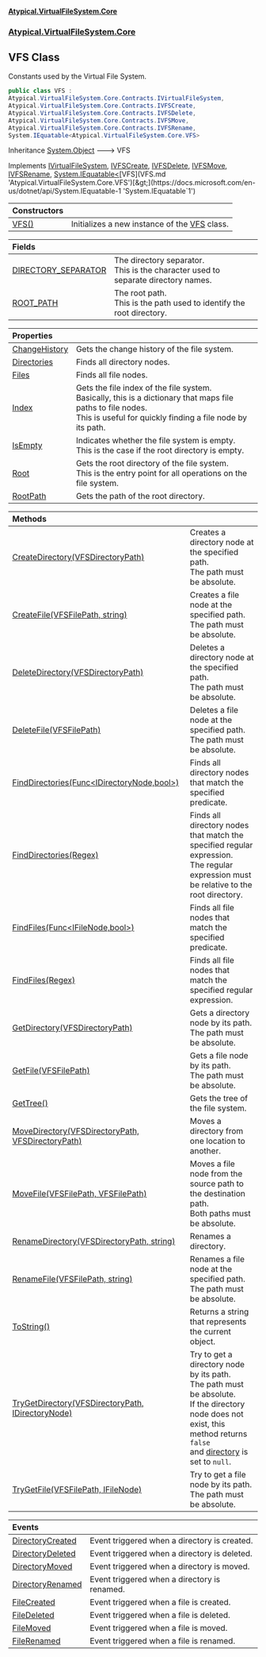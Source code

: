 #### [Atypical.VirtualFileSystem.Core](VirtualFileSystem.md 'VirtualFileSystem')
### [Atypical.VirtualFileSystem.Core](VirtualFileSystem.md#Atypical.VirtualFileSystem.Core 'Atypical.VirtualFileSystem.Core')

## VFS Class

Constants used by the Virtual File System.

```csharp
public class VFS :
Atypical.VirtualFileSystem.Core.Contracts.IVirtualFileSystem,
Atypical.VirtualFileSystem.Core.Contracts.IVFSCreate,
Atypical.VirtualFileSystem.Core.Contracts.IVFSDelete,
Atypical.VirtualFileSystem.Core.Contracts.IVFSMove,
Atypical.VirtualFileSystem.Core.Contracts.IVFSRename,
System.IEquatable<Atypical.VirtualFileSystem.Core.VFS>
```

Inheritance [System.Object](https://docs.microsoft.com/en-us/dotnet/api/System.Object 'System.Object') &#129106; VFS

Implements [IVirtualFileSystem](IVirtualFileSystem.md 'Atypical.VirtualFileSystem.Core.Contracts.IVirtualFileSystem'), [IVFSCreate](IVFSCreate.md 'Atypical.VirtualFileSystem.Core.Contracts.IVFSCreate'), [IVFSDelete](IVFSDelete.md 'Atypical.VirtualFileSystem.Core.Contracts.IVFSDelete'), [IVFSMove](IVFSMove.md 'Atypical.VirtualFileSystem.Core.Contracts.IVFSMove'), [IVFSRename](IVFSRename.md 'Atypical.VirtualFileSystem.Core.Contracts.IVFSRename'), [System.IEquatable&lt;](https://docs.microsoft.com/en-us/dotnet/api/System.IEquatable-1 'System.IEquatable`1')[VFS](VFS.md 'Atypical.VirtualFileSystem.Core.VFS')[&gt;](https://docs.microsoft.com/en-us/dotnet/api/System.IEquatable-1 'System.IEquatable`1')

| Constructors | |
| :--- | :--- |
| [VFS()](VFS.VFS().md 'Atypical.VirtualFileSystem.Core.VFS.VFS()') | Initializes a new instance of the [VFS](VFS.md 'Atypical.VirtualFileSystem.Core.VFS') class. |

| Fields | |
| :--- | :--- |
| [DIRECTORY_SEPARATOR](VFS.DIRECTORY_SEPARATOR.md 'Atypical.VirtualFileSystem.Core.VFS.DIRECTORY_SEPARATOR') | The directory separator.<br/>This is the character used to separate directory names. |
| [ROOT_PATH](VFS.ROOT_PATH.md 'Atypical.VirtualFileSystem.Core.VFS.ROOT_PATH') | The root path.<br/>This is the path used to identify the root directory. |

| Properties | |
| :--- | :--- |
| [ChangeHistory](VFS.ChangeHistory.md 'Atypical.VirtualFileSystem.Core.VFS.ChangeHistory') | Gets the change history of the file system. |
| [Directories](VFS.Directories.md 'Atypical.VirtualFileSystem.Core.VFS.Directories') | Finds all directory nodes. |
| [Files](VFS.Files.md 'Atypical.VirtualFileSystem.Core.VFS.Files') | Finds all file nodes. |
| [Index](VFS.Index.md 'Atypical.VirtualFileSystem.Core.VFS.Index') | Gets the file index of the file system.<br/>Basically, this is a dictionary that maps file paths to file nodes.<br/>This is useful for quickly finding a file node by its path. |
| [IsEmpty](VFS.IsEmpty.md 'Atypical.VirtualFileSystem.Core.VFS.IsEmpty') | Indicates whether the file system is empty.<br/>This is the case if the root directory is empty. |
| [Root](VFS.Root.md 'Atypical.VirtualFileSystem.Core.VFS.Root') | Gets the root directory of the file system.<br/>This is the entry point for all operations on the file system. |
| [RootPath](VFS.RootPath.md 'Atypical.VirtualFileSystem.Core.VFS.RootPath') | Gets the path of the root directory. |

| Methods | |
| :--- | :--- |
| [CreateDirectory(VFSDirectoryPath)](VFS.CreateDirectory(VFSDirectoryPath).md 'Atypical.VirtualFileSystem.Core.VFS.CreateDirectory(Atypical.VirtualFileSystem.Core.VFSDirectoryPath)') | Creates a directory node at the specified path.<br/>The path must be absolute. |
| [CreateFile(VFSFilePath, string)](VFS.CreateFile(VFSFilePath,string).md 'Atypical.VirtualFileSystem.Core.VFS.CreateFile(Atypical.VirtualFileSystem.Core.VFSFilePath, string)') | Creates a file node at the specified path.<br/>The path must be absolute. |
| [DeleteDirectory(VFSDirectoryPath)](VFS.DeleteDirectory(VFSDirectoryPath).md 'Atypical.VirtualFileSystem.Core.VFS.DeleteDirectory(Atypical.VirtualFileSystem.Core.VFSDirectoryPath)') | Deletes a directory node at the specified path.<br/>The path must be absolute. |
| [DeleteFile(VFSFilePath)](VFS.DeleteFile(VFSFilePath).md 'Atypical.VirtualFileSystem.Core.VFS.DeleteFile(Atypical.VirtualFileSystem.Core.VFSFilePath)') | Deletes a file node at the specified path.<br/>The path must be absolute. |
| [FindDirectories(Func&lt;IDirectoryNode,bool&gt;)](VFS.FindDirectories(Func_IDirectoryNode,bool_).md 'Atypical.VirtualFileSystem.Core.VFS.FindDirectories(System.Func<Atypical.VirtualFileSystem.Core.Contracts.IDirectoryNode,bool>)') | Finds all directory nodes that match the specified predicate. |
| [FindDirectories(Regex)](VFS.FindDirectories(Regex).md 'Atypical.VirtualFileSystem.Core.VFS.FindDirectories(System.Text.RegularExpressions.Regex)') | Finds all directory nodes that match the specified regular expression.<br/>The regular expression must be relative to the root directory. |
| [FindFiles(Func&lt;IFileNode,bool&gt;)](VFS.FindFiles(Func_IFileNode,bool_).md 'Atypical.VirtualFileSystem.Core.VFS.FindFiles(System.Func<Atypical.VirtualFileSystem.Core.Contracts.IFileNode,bool>)') | Finds all file nodes that match the specified predicate. |
| [FindFiles(Regex)](VFS.FindFiles(Regex).md 'Atypical.VirtualFileSystem.Core.VFS.FindFiles(System.Text.RegularExpressions.Regex)') | Finds all file nodes that match the specified regular expression. |
| [GetDirectory(VFSDirectoryPath)](VFS.GetDirectory(VFSDirectoryPath).md 'Atypical.VirtualFileSystem.Core.VFS.GetDirectory(Atypical.VirtualFileSystem.Core.VFSDirectoryPath)') | Gets a directory node by its path.<br/>The path must be absolute. |
| [GetFile(VFSFilePath)](VFS.GetFile(VFSFilePath).md 'Atypical.VirtualFileSystem.Core.VFS.GetFile(Atypical.VirtualFileSystem.Core.VFSFilePath)') | Gets a file node by its path.<br/>The path must be absolute. |
| [GetTree()](VFS.GetTree().md 'Atypical.VirtualFileSystem.Core.VFS.GetTree()') | Gets the tree of the file system. |
| [MoveDirectory(VFSDirectoryPath, VFSDirectoryPath)](VFS.MoveDirectory(VFSDirectoryPath,VFSDirectoryPath).md 'Atypical.VirtualFileSystem.Core.VFS.MoveDirectory(Atypical.VirtualFileSystem.Core.VFSDirectoryPath, Atypical.VirtualFileSystem.Core.VFSDirectoryPath)') | Moves a directory from one location to another. |
| [MoveFile(VFSFilePath, VFSFilePath)](VFS.MoveFile(VFSFilePath,VFSFilePath).md 'Atypical.VirtualFileSystem.Core.VFS.MoveFile(Atypical.VirtualFileSystem.Core.VFSFilePath, Atypical.VirtualFileSystem.Core.VFSFilePath)') | Moves a file node from the source path to the destination path.<br/>Both paths must be absolute. |
| [RenameDirectory(VFSDirectoryPath, string)](VFS.RenameDirectory(VFSDirectoryPath,string).md 'Atypical.VirtualFileSystem.Core.VFS.RenameDirectory(Atypical.VirtualFileSystem.Core.VFSDirectoryPath, string)') | Renames a directory. |
| [RenameFile(VFSFilePath, string)](VFS.RenameFile(VFSFilePath,string).md 'Atypical.VirtualFileSystem.Core.VFS.RenameFile(Atypical.VirtualFileSystem.Core.VFSFilePath, string)') | Renames a file node at the specified path.<br/>The path must be absolute. |
| [ToString()](VFS.ToString().md 'Atypical.VirtualFileSystem.Core.VFS.ToString()') | Returns a string that represents the current object. |
| [TryGetDirectory(VFSDirectoryPath, IDirectoryNode)](VFS.TryGetDirectory(VFSDirectoryPath,IDirectoryNode).md 'Atypical.VirtualFileSystem.Core.VFS.TryGetDirectory(Atypical.VirtualFileSystem.Core.VFSDirectoryPath, Atypical.VirtualFileSystem.Core.Contracts.IDirectoryNode)') | Try to get a directory node by its path.<br/>The path must be absolute.<br/>If the directory node does not exist, this method returns `false`<br/>and [directory](VFS.TryGetDirectory(VFSDirectoryPath,IDirectoryNode).md#Atypical.VirtualFileSystem.Core.VFS.TryGetDirectory(Atypical.VirtualFileSystem.Core.VFSDirectoryPath,Atypical.VirtualFileSystem.Core.Contracts.IDirectoryNode).directory 'Atypical.VirtualFileSystem.Core.VFS.TryGetDirectory(Atypical.VirtualFileSystem.Core.VFSDirectoryPath, Atypical.VirtualFileSystem.Core.Contracts.IDirectoryNode).directory') is set to `null`. |
| [TryGetFile(VFSFilePath, IFileNode)](VFS.TryGetFile(VFSFilePath,IFileNode).md 'Atypical.VirtualFileSystem.Core.VFS.TryGetFile(Atypical.VirtualFileSystem.Core.VFSFilePath, Atypical.VirtualFileSystem.Core.Contracts.IFileNode)') | Try to get a file node by its path.<br/>The path must be absolute. |

| Events | |
| :--- | :--- |
| [DirectoryCreated](VFS.DirectoryCreated.md 'Atypical.VirtualFileSystem.Core.VFS.DirectoryCreated') | Event triggered when a directory is created. |
| [DirectoryDeleted](VFS.DirectoryDeleted.md 'Atypical.VirtualFileSystem.Core.VFS.DirectoryDeleted') | Event triggered when a directory is deleted. |
| [DirectoryMoved](VFS.DirectoryMoved.md 'Atypical.VirtualFileSystem.Core.VFS.DirectoryMoved') | Event triggered when a directory is moved. |
| [DirectoryRenamed](VFS.DirectoryRenamed.md 'Atypical.VirtualFileSystem.Core.VFS.DirectoryRenamed') | Event triggered when a directory is renamed. |
| [FileCreated](VFS.FileCreated.md 'Atypical.VirtualFileSystem.Core.VFS.FileCreated') | Event triggered when a file is created. |
| [FileDeleted](VFS.FileDeleted.md 'Atypical.VirtualFileSystem.Core.VFS.FileDeleted') | Event triggered when a file is deleted. |
| [FileMoved](VFS.FileMoved.md 'Atypical.VirtualFileSystem.Core.VFS.FileMoved') | Event triggered when a file is moved. |
| [FileRenamed](VFS.FileRenamed.md 'Atypical.VirtualFileSystem.Core.VFS.FileRenamed') | Event triggered when a file is renamed. |
